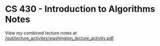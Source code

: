 # CS 430 - Introduction to Algorithms Notes

View my combined lecture notes at [/out/lecture_activites/washington_lecture_activity.pdf](/out/lecture_activites/washington_lecture_activity.pdf).